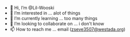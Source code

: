 - 👋 Hi, I’m @Lil-Wooski
- 👀 I’m interested in ... alot of things
- 🌱 I’m currently learning ... too many things
- 💞️ I’m looking to collaborate on ... i don't know
- 📫 How to reach me ... email (zseve3507@westada.org)

<!---
Lil-Wooski/Lil-Wooski is a ✨ special ✨ repository because its `README.md` (this file) appears on your GitHub profile.
You can click the Preview link to take a look at your changes.
--->
